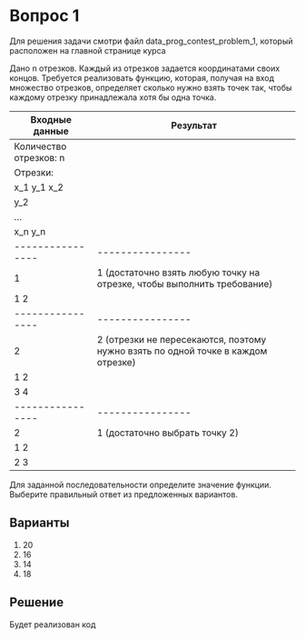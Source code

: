 # Вопрос 1

Для решения задачи смотри файл data_prog_contest_problem_1, который расположен на главной странице курса

Дано n отрезков. Каждый из отрезков задается координатами своих концов. Требуется реализовать функцию, которая, получая на вход множество отрезков, определяет сколько нужно взять точек так, чтобы каждому отрезку принадлежала хотя бы одна точка.

 
| Входные данные | Результат |
| ---------------- | ---------------- |
| Количество отрезков: n |  |
| Отрезки: |  |
| x_1 y_1 x_2 |  |
| y_2 |  |
| … |  |
| x_n y_n |  |
| ---------------- | ---------------- |
| 1 | 1 (достаточно взять любую точку на отрезке, чтобы выполнить требование) |
| 1 2 |  |
| ---------------- | ---------------- |
| 2 | 2 (отрезки не пересекаются, поэтому нужно взять по одной точке в каждом отрезке) |
| 1 2 |  |
| 3 4 |  |
| ---------------- | ---------------- |
| 2 | 1 (достаточно выбрать точку 2) |
| 1 2 |  |
| 2 3 |  |


Для заданной последовательности определите значение функции. Выберите правильный ответ из предложенных вариантов.

## Варианты

1. 20
2. 16
3. 14
4. 18

## Решение

Будет реализован код
